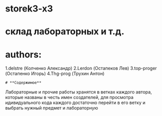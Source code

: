 # storek3-x3

# склад лабораторных и т.д.
# authors:
1.delstre (Колченко Александр) 
2.Lerdon (Остапеков Лев)
3.top-proger (Остапенко Игорь)
4.Thg-prog (Трухин Антон)

    # **Содержимое**
Лабораторные и прочие работы хранятся в ветках каждого автора, которые названы в честь имен создателей, для просмотра идивидуального кода каждого достаточно перейти в его ветку и выбрать нужный предмет и лабораторную
